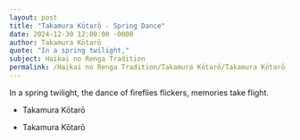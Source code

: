 ```yaml
---
layout: post
title: "Takamura Kōtarō - Spring Dance"
date: 2024-12-30 12:00:00 -0000
author: Takamura Kōtarō
quote: "In a spring twilight,"
subject: Haikai no Renga Tradition
permalink: /Haikai no Renga Tradition/Takamura Kōtarō/Takamura Kōtarō - Spring Dance
---
```


In a spring twilight,
the dance of fireflies flickers,
memories take flight.

- Takamura Kōtarō

- Takamura Kōtarō

